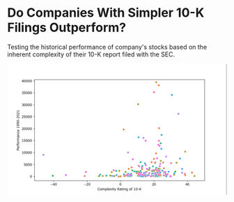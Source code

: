 # Do Companies With Simpler 10-K Filings Outperform?
Testing the historical performance of company's stocks based on the inherent complexity of their 10-K report filed with the SEC.

![alt text](./10KResults.png)
